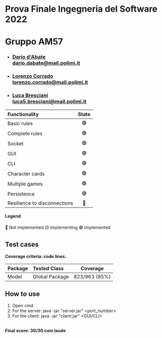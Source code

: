 # Prova Finale Ingegneria del Software 2022
# Gruppo AM57
- ### [Dario d'Abate](https://github.com/DariodAbate)<br/>dario.dabate@mail.polimi.it
- ### [Lorenzo Corrado](https://github.com/Lerrylore)<br/>lorenzo.corrado@mail.polimi.it 
- ### [Luca Bresciani](https://github.com/BrescianiLuca)<br/>luca5.bresciani@mail.polimi.it

| Functionality                   |                       State                        |
|:--------------------------------|:--------------------------------------------------:|
| Basic rules                     | 🟢 |
| Complete rules                  | 🟢 |
| Socket                          | 🟢 |
| GUI                             | 🟢 |
| CLI                             | 🟢 |
| Character cards                 | 🟢 |
| Multiple games                  | 🟢 |
| Persistence                     | 🟢 |
| Resilience to disconnections    | 🔴 |

#### Legend
🔴 Not implemented
🟡 Implementing
🟢 Implemented

## Test cases

**Coverage criteria: code lines.**

| Package |Tested Class | Coverage |
|:-----------------------|:------------------|:------------------------------------:|
| Model | Global Package | 823/963 (85%)


## How to use
1. Open cmd
2. For the server: java -jar "server.jar" <port_number>
3. For the client: java -jar "client.jar" <GUI/CLI>

<br> <b>Final score: 30/30 cum laude </b>

